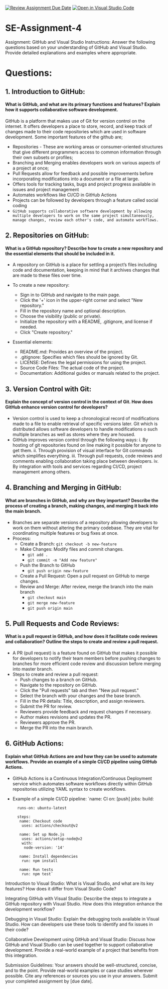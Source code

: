[![Review Assignment Due Date](https://classroom.github.com/assets/deadline-readme-button-22041afd0340ce965d47ae6ef1cefeee28c7c493a6346c4f15d667ab976d596c.svg)](https://classroom.github.com/a/GvXCZgfk)
[![Open in Visual Studio Code](https://classroom.github.com/assets/open-in-vscode-2e0aaae1b6195c2367325f4f02e2d04e9abb55f0b24a779b69b11b9e10269abc.svg)](https://classroom.github.com/online_ide?assignment_repo_id=15354080&assignment_repo_type=AssignmentRepo)
# SE-Assignment-4
Assignment: GitHub and Visual Studio
Instructions:
Answer the following questions based on your understanding of GitHub and Visual Studio. Provide detailed explanations and examples where appropriate.

# Questions:
## 1. Introduction to GitHub:
#### What is GitHub, and what are its primary functions and features? Explain how it supports collaborative software development.
GitHub is a platform that makes use of Git for version control on the internet. It offers developers a place to store, record, and keep track of changes made to their code repositories which are used in software development. 
Some important features of the github are; 
 - Repositories - These are working areas or consumer-oriented structures that give different programmers access to common information through their own subsets or profiles;
 - Branching and Merging enables developers work on various aspects of a project at once;
 - Pull Requests allow for feedback and possible improvements before incorporating modifications into a document or a file at large.
 - Offers tools for tracking tasks, bugs and project progress available in issues and project management
 - Automates workflows like CI/CD in GitHub Actions
 - Projects can be followed by developers through a feature called social coding
 - `GitHub supports collaborative software development by allowing multiple developers to work on the same project simultaneously, manage changes, review each other's code, and automate workflows.`

## 2. Repositories on GitHub:
#### What is a GitHub repository? Describe how to create a new repository and the essential elements that should be included in it.
- A repository on GitHub is a place for settling a project’s files including code and documentation, keeping in mind that it archives changes that are made to these files over time.

- To create a new repository:
  - Sign in to GitHub and navigate to the main page.
  - Click the '+' icon in the upper-right corner and select "New repository."
  - Fill in the repository name and optional description.
  - Choose the visibility (public or private).
  - Initialize the repository with a README, .gitignore, and license if needed.
  - Click "Create repository."
- Essential elements:
  - README.md: Provides an overview of the project.
  - .gitignore: Specifies which files should be ignored by Git.
  - LICENSE: Defines the legal permissions for using the project.
  - Source Code Files: The actual code of the project.
  - Documentation: Additional guides or manuals related to the project.
    
## 3. Version Control with Git:
#### Explain the concept of version control in the context of Git. How does GitHub enhance version control for developers?
  - Version control is used to keep a chronological record of modifications made to a file to enable retrieval of specific versions later. Git which is distributed allows software developers to handle modifications o such multiple branches as well as stores where they are housed.
  - GitHub improves version control through the following ways:
       i. By hosting of git repositories found on line making it possible for anyone to get them.
       ii. Through provision of visual interface for Git commands which simplifies everything.
       iii. Through pull requests, code reviews and comments enabling collaboration taking place between developers.
       iv. By integration with tools and services regarding CI/CD, project management among others.
   
## 4. Branching and Merging in GitHub:
#### What are branches in GitHub, and why are they important? Describe the process of creating a branch, making changes, and merging it back into the main branch.
  - Branches are separate versions of a repository allowing developers to work on them without altering the primary codebase. They are vital for coordinating multiple features or bug fixes at once.
  - Process:
    - Create a Branch: `git checkout -b new-feature`
    - Make Changes: Modify files and commit changes.
      - `git add .`
      - `git commit -m "Add new feature"`
    - Push the Branch to GitHub
      - `git push origin new-feature`
    - Create a Pull Request: Open a pull request on GitHub to merge changes.
    - Review and Merge: After review, merge the branch into the main branch
      - `git checkout main`
      - `git merge new-feature`
      - `git push origin main`
   
## 5. Pull Requests and Code Reviews:
#### What is a pull request in GitHub, and how does it facilitate code reviews and collaboration? Outline the steps to create and review a pull request.
- A PR (pull request) is a feature found on GitHub that makes it possible for developers to notify their team members before pushing changes to branches for more efficient code review and discussion before merging into master branch.
- Steps to create and review a pull request:
  - Push changes to a branch on GitHub.
  - Navigate to the repository on GitHub.
  - Click the "Pull requests" tab and then "New pull request."
  - Select the branch with your changes and the base branch.
  - Fill in the PR details: Title, description, and assign reviewers.
  - Submit the PR for review.
  - Reviewers provide feedback and request changes if necessary.
  - Author makes revisions and updates the PR.
  - Reviewers approve the PR.
  - Merge the PR into the main branch.
    
## 6. GitHub Actions:
#### Explain what GitHub Actions are and how they can be used to automate workflows. Provide an example of a simple CI/CD pipeline using GitHub Actions.
- GitHub Actions is a Continuous Integration/Continuous Deployment service which automates software workflows directly within GitHub repositories utilizing YAML syntax to create workflows.
- Example of a simple CI/CD pipeline:
     `name: CI
      on: [push]
      jobs:
       build:
   
        runs-on: ubuntu-latest
   
        steps:
         name: Checkout code
          uses: actions/checkout@v2
   
         name: Set up Node.js
          uses: actions/setup-node@v2
          with:
           node-version: '14'
   
         name: Install dependencies
          run: npm install
   
         name: Run tests
          run: npm test`


Introduction to Visual Studio:
What is Visual Studio, and what are its key features? How does it differ from Visual Studio Code?

Integrating GitHub with Visual Studio:
Describe the steps to integrate a GitHub repository with Visual Studio. How does this integration enhance the development workflow?

Debugging in Visual Studio:
Explain the debugging tools available in Visual Studio. How can developers use these tools to identify and fix issues in their code?

Collaborative Development using GitHub and Visual Studio:
Discuss how GitHub and Visual Studio can be used together to support collaborative development. Provide a real-world example of a project that benefits from this integration.


Submission Guidelines:
Your answers should be well-structured, concise, and to the point.
Provide real-world examples or case studies wherever possible.
Cite any references or sources you use in your answers.
Submit your completed assignment by [due date].
